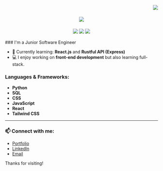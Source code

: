 <img align="right" src="https://visitor-badge.laobi.icu/badge?page_id=S-Lencovsky.S-Lencovsky" />
<h1 align="center">
  <a href="https://git.io/typing-svg">
    <img src="https://readme-typing-svg.demolab.com?font=Fira+Code&duration=2000&pause=50&width=435&lines=Hello!;I'm+Shai+Lencovsky" />
  </a>
</h1>
<h3 align="center">
  <img src="https://img.shields.io/badge/Portfolio-255E63?style=for-the-badge&logo=About.me&logoColor=white">
  <img src="https://img.shields.io/badge/LinkedIn-0077B5?style=for-the-badge&logo=linkedin&logoColor=white">
    <img src="https://img.shields.io/badge/Codewars-B1361E?style=for-the-badge&logo=Codewars&logoColor=white">
</h3>
### I'm a Junior Software Engineer

- 🌱 Currently learning: **React.js** and **Rustful API (Express)**
- 💻 I enjoy working on **front-end development** but also learning full-stack.
  
### Languages & Frameworks:
- **Python**
- **SQL**
- **CSS**
- **JavaScript**
- **React**
- **Tailwind CSS**

---

### 📫 Connect with me:

- [Portfolio](https://projects-blush-tau.vercel.app/)
- [LinkedIn](https://www.linkedin.com/in/shai-lencovsky)
- [Email](mailto:Shaishi1@hotmail.com)

Thanks for visiting!
